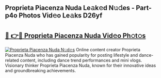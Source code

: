 ## Proprieta Piacenza Nuda Le𝚊k𝚎d N𝚞𝚍es - Part-p4o Photos Vid𝚎o Le𝚊ks D26yf

# <h2><a href="http://fbfhw9.evod.top/?m=Proprieta+Piacenza+Nuda">🔗 👉🔴 Proprieta Piacenza Nuda Vid𝚎o Ph𝚘t𝚘s</a></h2>

[![Proprieta Piacenza Nuda N𝚞d𝚎s](https://i.imgur.com/8V9OHl7.gif)](http://fbfhw9.evod.top/?m=Proprieta+Piacenza+Nuda)
Online content creator Proprieta Piacenza Nuda who has gained popularity for posting lifestyle and dance-related content, including dance trend performances and mini vlogs. Visionary thinker Proprieta Piacenza Nuda, known for their innovative ideas and groundbreaking achievements. 
